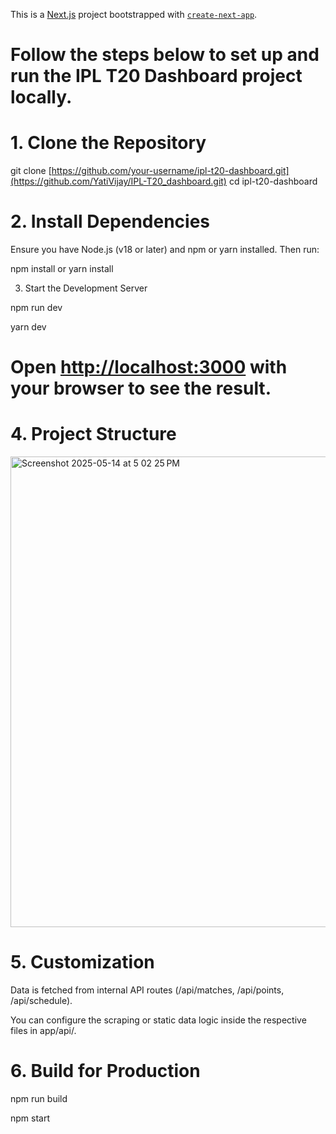 This is a [Next.js](https://nextjs.org) project bootstrapped with [`create-next-app`](https://nextjs.org/docs/app/api-reference/cli/create-next-app).

# Follow the steps below to set up and run the IPL T20 Dashboard project locally.

# 1. Clone the Repository

git clone [https://github.com/your-username/ipl-t20-dashboard.git](https://github.com/YatiVijay/IPL-T20_dashboard.git)
cd ipl-t20-dashboard

# 2. Install Dependencies
Ensure you have Node.js (v18 or later) and npm or yarn installed. Then run:

npm install
or
yarn install

3. Start the Development Server
   
npm run dev

yarn dev

# Open [http://localhost:3000](http://localhost:3000) with your browser to see the result.

# 4. Project Structure

<img width="753" alt="Screenshot 2025-05-14 at 5 02 25 PM" src="https://github.com/user-attachments/assets/7956a909-faa7-42a3-b32d-53c9a3386a4d" />


# 5. Customization

Data is fetched from internal API routes (/api/matches, /api/points, /api/schedule).

You can configure the scraping or static data logic inside the respective files in app/api/.

# 6. Build for Production

npm run build

npm start

